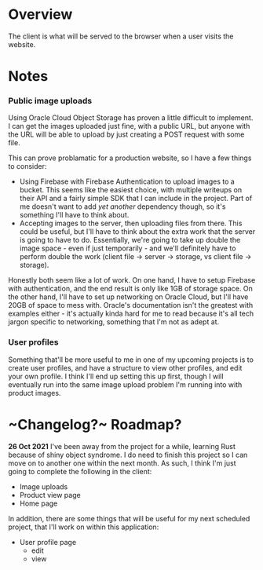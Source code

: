 # Overview
The client is what will be served to the browser when a user visits the website.

# Notes
### Public image uploads
Using Oracle Cloud Object Storage has proven a little difficult to implement. I 
can get the images uploaded just fine, with a public URL, but anyone with the 
URL will be able to upload by just creating a POST request with some file.

This can prove problamatic for a production website, so I have a few things
to consider:

- Using Firebase with Firebase Authentication to upload images to a bucket. This
  seems like the easiest choice, with multiple writeups on their API and a
  fairly simple SDK that I can include in the project. Part of me doesn't want 
  to add *yet another* dependency though, so it's something I'll have to think
  about.
- Accepting images to the server, then uploading files from there. This could be
  useful, but I'll have to think about the extra work that the server is going
  to have to do. Essentially, we're going to take up double the image space - 
  even if just temporarily - and we'll definitely have to perform double the
  work (client file -> server -> storage, vs client file -> storage).

Honestly both seem like a lot of work. On one hand, I have to setup Firebase 
with authentication, and the end result is only like 1GB of storage space. On 
the other hand, I'll have to set up networking on Oracle Cloud, but I'll have 
20GB of space to mess with. Oracle's documentation isn't the greatest with
examples either - it's actually kinda hard for me to read because it's all tech
jargon specific to networking, something that I'm not as adept at.

### User profiles
Something that'll be more useful to me in one of my upcoming projects is to 
create user profiles, and have a structure to view other profiles, and edit your
own profile. I think I'll end up setting this up first, though I will eventually
run into the same image upload problem I'm running into with product images. 
  
# ~Changelog?~ Roadmap?
**26 Oct 2021** I've been away from the project for a while, learning Rust
because of shiny object syndrome. I do need to finish this project so I can move
on to another one within the next month. As such, I think I'm just going to 
complete the following in the client:

  - Image uploads
  - Product view page
  - Home page

In addition, there are some things that will be useful for my next scheduled
project, that I'll work on within this application:

  - User profile page
    - edit
    - view